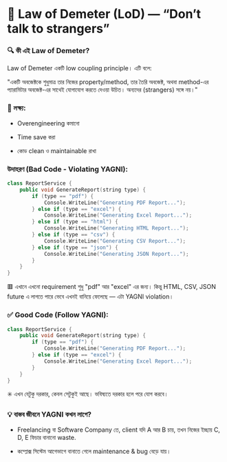 # 🧠 Law of Demeter (LoD) — “Don’t talk to strangers”

### 🔍 কী এই Law of Demeter?

Law of Demeter একটি low coupling principle।
এটি বলে:

"একটি অবজেক্টকে শুধুমাত্র তার নিজের property/method, তার তৈরি অবজেক্ট, অথবা method-এর প্যারামিটার অবজেক্ট-এর সাথেই যোগাযোগ করতে দেওয়া উচিত। অন্যদের (strangers) সঙ্গে নয়।"

### 🎯 লক্ষ্য:

- Overengineering কমানো

- Time save করা

- কোড clean ও maintainable রাখা

### উদাহরণ (Bad Code - Violating YAGNI):

```cpp
class ReportService {
    public void GenerateReport(string type) {
        if (type == "pdf") {
            Console.WriteLine("Generating PDF Report...");
        } else if (type == "excel") {
            Console.WriteLine("Generating Excel Report...");
        } else if (type == "html") {
            Console.WriteLine("Generating HTML Report...");
        } else if (type == "csv") {
            Console.WriteLine("Generating CSV Report...");
        } else if (type == "json") {
            Console.WriteLine("Generating JSON Report...");
        }
    }
}


```

🟥 এখানে এখনো requirement শুধু "pdf" আর "excel" এর জন্য। কিন্তু HTML, CSV, JSON future এ লাগতে পারে ভেবে এখনই বানিয়ে ফেলেছে — এটা YAGNI violation।

### ✅ Good Code (Follow YAGNI):

```cpp
class ReportService {
    public void GenerateReport(string type) {
        if (type == "pdf") {
            Console.WriteLine("Generating PDF Report...");
        } else if (type == "excel") {
            Console.WriteLine("Generating Excel Report...");
        }
    }
}


```

✳️ এখন যেটুকু দরকার, কেবল সেটুকুই আছে। ভবিষ্যতে দরকার হলে পরে যোগ করবে।

### 💡 বাস্তব জীবনে YAGNI কখন লাগে?

- Freelancing বা Software Company তে, client যদি A আর B চায়, তখন নিজের ইচ্ছায় C, D, E ফিচার বানানো waste.

- কম্প্লেক্স সিস্টেম আগেভাগে বানাতে গেলে maintenance & bug বেড়ে যায়।
